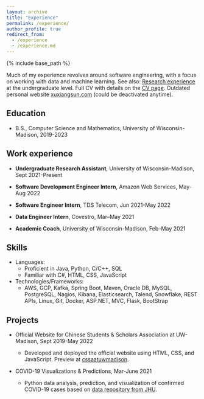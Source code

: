 ```yaml
---
layout: archive
title: "Experience"
permalink: /experience/
author_profile: true
redirect_from:
  - /experience
  - /experience.md
---
```


{% include base_path %}

Much of my experience revolves around software engineering, with a focus on working with data and machine learning. See also: [Research experience](https://ryansun117.github.io/research/) at the undergraduate level. Full CV with details on the [CV page](https://ryansun117.github.io/cv/). Outdated personal website [xuxiangsun.com](http://xuxiangsun.com) (could be deactivated anytime).

## Education

* B.S., Computer Science and Mathematics, University of Wisconsin-Madison, 2019-2023

## Work experience

* **Undergraduate Research Assistant**, University of Wisconsin-Madison, Sept 2021-Present

* **Software Development Engineer Intern**, Amazon Web Services, May-Aug 2022

* **Software Engineer Intern**, TDS Telecom, Jun 2021-May 2022

* **Data Engineer Intern**, Covestro, Mar–May 2021

* **Academic Coach**, University of Wisconsin-Madison, Feb–May 2021
  
## Skills

* Languages: 
  * Proficient in Java, Python, C/C++, SQL 
  * Familiar with C#, HTML, CSS, JavaScript
* Technologies/Frameworks:
  * AWS, GCP, Kafka, Spring Boot, Maven, Oracle DB, MySQL, PostgreSQL, Nagios, Kibana, Elasticsearch, Talend, Snowflake, REST APIs, Linux, Git, Docker, ASP.NET, MVC, Flask, BootStrap

## Projects

* Official Website for Chinese Students & Scholars Association at UW-Madison, Sept 2019-May 2022
  * Developed and deployed the official website using HTML, CSS, and JavaScript. Preview at [cssaatuwmadison](http://www.cssaatuwmadison.com.cn/).

* COVID-19 Visualizations & Predictions, Mar-June 2021
  * Python data analysis, prediction, and visualization of confirmed COVID-19 cases based on [data repository from JHU](https://github.com/CSSEGISandData/COVID-19).
